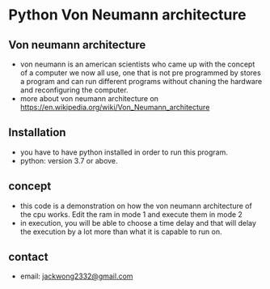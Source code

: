 # Python Von Neumann architecture

## Von neumann architecture

- von neumann is an american scientists who came up with the concept of a computer we now all use, one that is not pre programmed by stores a program and can run different programs without chaning the hardware and reconfiguring the computer. 
- more about von neumann architecture on https://en.wikipedia.org/wiki/Von_Neumann_architecture

## Installation
- you have to have python installed in order to run this program. 
- python: version 3.7 or above.

## concept
- this code is a demonstration on how the von neumann architecture of the cpu works. Edit the ram in mode 1 and execute them in mode 2
- in execution, you will be able to choose a time delay and that will delay the execution by a lot more than what it is capable to run on.

## contact
- email: jackwong2332@gmail.com